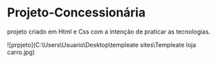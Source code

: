 # Projeto-Concessionária
projeto criado em Html e Css com a intenção de praticar as tecnologias.

![prpjeto](C:\Users\Usuario\Desktop\templeate sites\Templeate loja carro.jpg)
